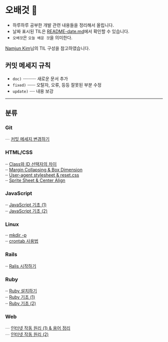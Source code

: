 # 오배것 :pencil:
- 하루하루 공부한 개발 관련 내용들을 정리해서 올립니다.
- 날짜 표시된 TIL은 [README-date.md](./README-date.md)에서 확인할 수 있습니다.
- `오배것`은 `오늘 배운 것`을 의미한다. 

[Namjun Kim](https://github.com/namjunemy/TIL)님의 TIL 구성을 참고하였습니다.

## 커밋 메세지 규칙
- `doc)` ┈┈┈┈┈ 새로운 문서 추가
- `fixed)` ┈┈┈ 오탈자, 오류, 등등 잘못된 부분 수정
- `update)` ┈┈ 내용 보강

<hr>

## 분류
### Git <a id="git"></a>
┈ [커밋 메세지 변경하기](https://github.com/myoiwritescode/TIL/tree/master/Git/2019/08/31-amend.md)<br>

### HTML/CSS <a id="html-css"></a>
┈ [Class와 ID 선택자의 차이](https://github.com/myoiwritescode/TIL/tree/master/Frontend/2019/08/17-class-and-id.md)<br>
┈ [Margin Collapsing & Box Dimension](https://github.com/myoiwritescode/TIL/tree/master/Frontend/2019/08/18-margin-collapse.md)<br>
┈ [User-agent stylesheet & reset.css](https://github.com/myoiwritescode/TIL/tree/master/Frontend/2019/08/19-user-agent-ss.md)<br>
┈ [Sprite Sheet & Center Align](https://github.com/myoiwritescode/TIL/tree/master/Frontend/2019/08/26-sprite-sheet-and-center-align.md)<br>

### JavaScript <a id="js"></a>
┈ [JavaScript 기초 (1)](https://github.com/myoiwritescode/TIL/tree/master/JavaScript/2019/08/28-js-basics-1.md)<br>
┈ [JavaScript 기초 (2)](https://github.com/myoiwritescode/TIL/tree/master/JavaScript/2019/08/28-js-basics-2.md)<br>

### Linux <a id="linux"></a>
┈ [mkdir -p](https://github.com/myoiwritescode/TIL/tree/master/Linux/2019/08/16-mkdir.md)<br>
┈ [crontab 사용법](https://github.com/myoiwritescode/TIL/tree/master/Linux/2019/08/19-crontab.md)<br>

### Rails <a id="rails"></a>
┈ [Ralis 시작하기](https://github.com/myoiwritescode/TIL/tree/master/Rails/2019/08/16-first-web-app-using-rails.md)<br>

### Ruby <a id="ruby"></a>
┈ [Ruby 설치하기](https://github.com/myoiwritescode/TIL/tree/master/Ruby/2019/08/16-installing-ruby.md)<br>
┈ [Ruby 기초 (1)](https://github.com/myoiwritescode/TIL/blob/master/Ruby/2019/08/29-ruby-basics-1.md)<br>
┈ [Ruby 기초 (2)](https://github.com/myoiwritescode/TIL/blob/master/Ruby/2019/08/30-ruby-basics-2.md)<br>

### Web <a id="web"></a>
┈ [인터넷 작동 원리 (1) & 용어 정리](https://github.com/myoiwritescode/TIL/tree/master/Web/2019/08/16-net-basics-1.md)<br>
┈ [인터넷 작동 원리 (2)](https://github.com/myoiwritescode/TIL/tree/master/Web/2019/08/17-net-basics-2.md)<br>

